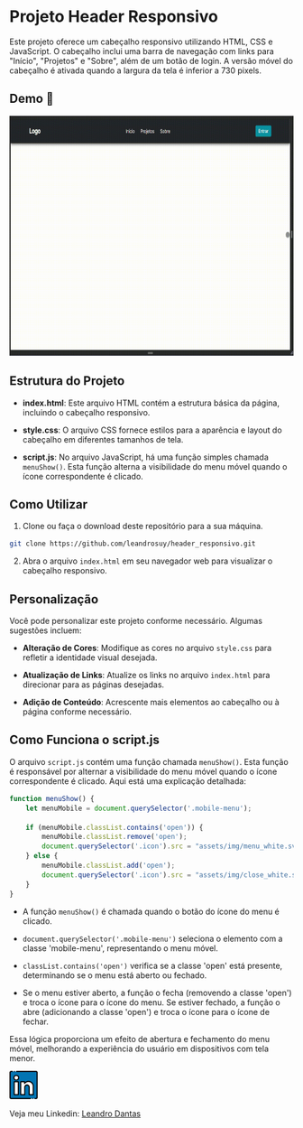 # Projeto Header Responsivo

Este projeto oferece um cabeçalho responsivo utilizando HTML, CSS e JavaScript. O cabeçalho inclui uma barra de navegação com links para "Início", "Projetos" e "Sobre", além de um botão de login. A versão móvel do cabeçalho é ativada quando a largura da tela é inferior a 730 pixels.

## Demo 📸
<div align="center" >
  <img src="./github/preview.gif" alt="demo-mobile" height="425">
</div>

## Estrutura do Projeto

- **index.html**: Este arquivo HTML contém a estrutura básica da página, incluindo o cabeçalho responsivo.

- **style.css**: O arquivo CSS fornece estilos para a aparência e layout do cabeçalho em diferentes tamanhos de tela.

- **script.js**: No arquivo JavaScript, há uma função simples chamada `menuShow()`. Esta função alterna a visibilidade do menu móvel quando o ícone correspondente é clicado.

## Como Utilizar

1. Clone ou faça o download deste repositório para a sua máquina.

```bash
git clone https://github.com/leandrosuy/header_responsivo.git
```

2. Abra o arquivo `index.html` em seu navegador web para visualizar o cabeçalho responsivo.

## Personalização

Você pode personalizar este projeto conforme necessário. Algumas sugestões incluem:

- **Alteração de Cores**: Modifique as cores no arquivo `style.css` para refletir a identidade visual desejada.

- **Atualização de Links**: Atualize os links no arquivo `index.html` para direcionar para as páginas desejadas.

- **Adição de Conteúdo**: Acrescente mais elementos ao cabeçalho ou à página conforme necessário.

## Como Funciona o script.js

O arquivo `script.js` contém uma função chamada `menuShow()`. Esta função é responsável por alternar a visibilidade do menu móvel quando o ícone correspondente é clicado. Aqui está uma explicação detalhada:

```javascript
function menuShow() {
    let menuMobile = document.querySelector('.mobile-menu');

    if (menuMobile.classList.contains('open')) {
        menuMobile.classList.remove('open');
        document.querySelector('.icon').src = "assets/img/menu_white.svg";
    } else {
        menuMobile.classList.add('open');
        document.querySelector('.icon').src = "assets/img/close_white.svg";
    }
}
```

- A função `menuShow()` é chamada quando o botão do ícone do menu é clicado.

- `document.querySelector('.mobile-menu')` seleciona o elemento com a classe 'mobile-menu', representando o menu móvel.

- `classList.contains('open')` verifica se a classe 'open' está presente, determinando se o menu está aberto ou fechado.

- Se o menu estiver aberto, a função o fecha (removendo a classe 'open') e troca o ícone para o ícone do menu. Se estiver fechado, a função o abre (adicionando a classe 'open') e troca o ícone para o ícone de fechar.

Essa lógica proporciona um efeito de abertura e fechamento do menu móvel, melhorando a experiência do usuário em dispositivos com tela menor.

<a href="https://raw.githubusercontent.com/ARTHURPC03/Proffy-FullStack/master/github/linkedin.png">
<img src="https://raw.githubusercontent.com/ARTHURPC03/Proffy-FullStack/master/github/linkedin.png" alt="linkedin" height="50"></a>


Veja meu Linkedin: [Leandro Dantas](https://www.linkedin.com/in/leandro-dantas-1959b711b/)
